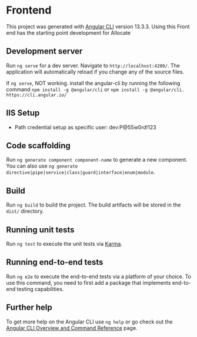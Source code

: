 # Frontend

This project was generated with [Angular CLI](https://github.com/angular/angular-cli) version 13.3.3.
Using this Front end has the starting point development for Allocate

## Development server

Run `ng serve` for a dev server. Navigate to `http://localhost:4200/`. The application will automatically reload if you change any of the source files.

If `ng serve`, NOT working. install the angular-cli by running the following command 
`npm install -g @angular/cli` or `npm install -g @angular/cli. https://cli.angular.io/` 

## IIS Setup
- Path credential setup as specific user: dev:P@55w0rd!123

## Code scaffolding

Run `ng generate component component-name` to generate a new component. You can also use `ng generate directive|pipe|service|class|guard|interface|enum|module`.

## Build

Run `ng build` to build the project. The build artifacts will be stored in the `dist/` directory.

## Running unit tests

Run `ng test` to execute the unit tests via [Karma](https://karma-runner.github.io).

## Running end-to-end tests

Run `ng e2e` to execute the end-to-end tests via a platform of your choice. To use this command, you need to first add a package that implements end-to-end testing capabilities.

## Further help

To get more help on the Angular CLI use `ng help` or go check out the [Angular CLI Overview and Command Reference](https://angular.io/cli) page.


